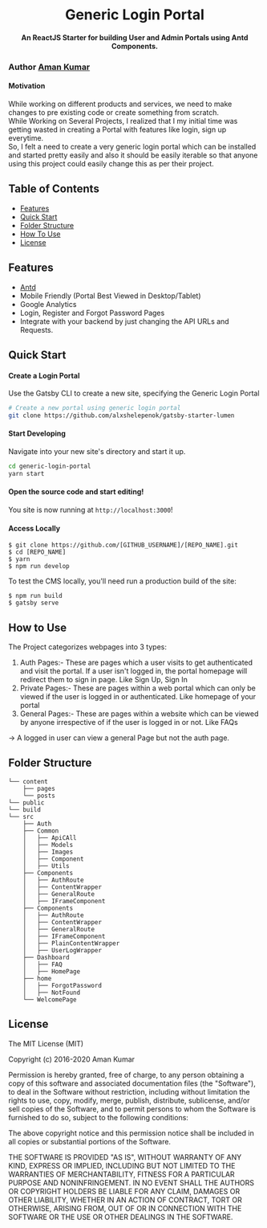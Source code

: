 <h1 align="center">
    Generic Login Portal
</h1>

<h4 align="center">
  An ReactJS Starter for building User and Admin Portals using Antd Components.
</h4>

### 

### Author [Aman Kumar](https://github.com/amank1647)

#### Motivation

While working on different products and services, we need to make changes to pre existing code or create something from scratch. 
<br />
While Working on Several Projects, I realized that I my initial time was getting wasted in creating a Portal with features like login, sign up everytime.
<br />
So, I felt a need to create a very generic login portal which can be installed and started pretty easily and also it should be easily iterable so that anyone using this project could easily change this as per their project.

## Table of Contents
+ [Features](#features)
+ [Quick Start](#quick-start)
+ [Folder Structure](#folder-structure)
+ [How To Use](#how-to-use)
+ [License](#license)

## Features
+ [Antd](https://ant.design)
+ Mobile Friendly (Portal Best Viewed in Desktop/Tablet)
+ Google Analytics
+ Login, Register and Forgot Password Pages
+ Integrate with your backend by just changing the API URLs and Requests.

## Quick Start

#### Create a Login Portal

Use the Gatsby CLI to create a new site, specifying the Generic Login Portal

```sh
# Create a new portal using generic login portal
git clone https://github.com/alxshelepenok/gatsby-starter-lumen
```

#### Start Developing

Navigate into your new site's directory and start it up.

```sh
cd generic-login-portal
yarn start
```

#### Open the source code and start editing!

You site is now running at `http://localhost:3000`!

#### Access Locally
```
$ git clone https://github.com/[GITHUB_USERNAME]/[REPO_NAME].git
$ cd [REPO_NAME]
$ yarn
$ npm run develop
```
To test the CMS locally, you'll need run a production build of the site:
```
$ npm run build
$ gatsby serve
```

## How to Use

The Project categorizes webpages into 3 types:
1. Auth Pages:- These are pages which a user visits to get authenticated and visit the portal. If a user isn't logged in, the portal homepage will redirect them to sign in page. Like Sign Up, Sign In
2. Private Pages:- These are pages within a web portal which can only be viewed if the user is logged in or authenticated. Like homepage of your portal
3. General Pages:- These are pages within a website which can be viewed by anyone irrespective of if the user is logged in or not. Like FAQs

-> A logged in user can view a general Page but not the auth page.

## Folder Structure

```
└── content
    ├── pages
    └── posts
└── public
└── build
└── src
    ├── Auth
    ├── Common
    │   ├── ApiCAll
    │   ├── Models
    │   ├── Images
    │   ├── Component
    │   ├── Utils
    ├── Components
    │   ├── AuthRoute
    │   ├── ContentWrapper
    │   ├── GeneralRoute
    │   ├── IFrameComponent
    ├── Components
    │   ├── AuthRoute
    │   ├── ContentWrapper
    │   ├── GeneralRoute
    │   ├── IFrameComponent
    │   ├── PlainContentWrapper
    │   ├── UserLogWrapper
    ├── Dashboard
    │   ├── FAQ
    │   ├── HomePage
    ├── home
    │   ├── ForgotPassword
    │   ├── NotFound
    └── WelcomePage

```

## License
The MIT License (MIT)

Copyright (c) 2016-2020 Aman Kumar

Permission is hereby granted, free of charge, to any person obtaining a copy
of this software and associated documentation files (the "Software"), to deal
in the Software without restriction, including without limitation the rights
to use, copy, modify, merge, publish, distribute, sublicense, and/or sell
copies of the Software, and to permit persons to whom the Software is
furnished to do so, subject to the following conditions:

The above copyright notice and this permission notice shall be included in all
copies or substantial portions of the Software.

THE SOFTWARE IS PROVIDED "AS IS", WITHOUT WARRANTY OF ANY KIND, EXPRESS OR
IMPLIED, INCLUDING BUT NOT LIMITED TO THE WARRANTIES OF MERCHANTABILITY,
FITNESS FOR A PARTICULAR PURPOSE AND NONINFRINGEMENT. IN NO EVENT SHALL THE
AUTHORS OR COPYRIGHT HOLDERS BE LIABLE FOR ANY CLAIM, DAMAGES OR OTHER
LIABILITY, WHETHER IN AN ACTION OF CONTRACT, TORT OR OTHERWISE, ARISING FROM,
OUT OF OR IN CONNECTION WITH THE SOFTWARE OR THE USE OR OTHER DEALINGS IN THE
SOFTWARE.
